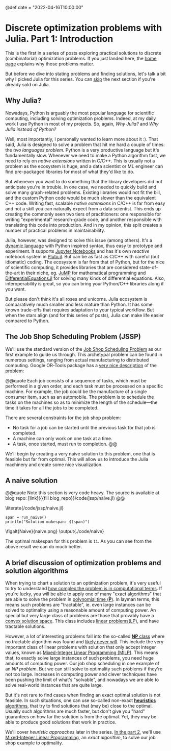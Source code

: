 @def date = "2022-04-16T10:00:00"

# Discrete optimization problems with Julia. Part 1: Introduction

This is the first in a series of posts exploring practical solutions to discrete (combinatorial) optimization problems. If you just landed here, the [home page] explains why those problems matter.

But before we dive into stating problems and finding solutions, let's talk a bit why I picked Julia for this series. You can [skip](#the_problem) the next section if you're already sold on Julia.

## Why Julia?

Nowadays, Python is arguably the most popular language for scientific computing, including solving optimization problems. Indeed, at my daily work I use Python in most of my projects. So, again, *Why Julia?* and *Why Julia instead of Python?*

Well, most importantly, I personally wanted to learn more about it :). That said, Julia is designed to solve a problem that hit me hard a couple of times: the *two languages problem*. Python is a very productive language but it's fundamentally slow. Whenever we need to make a Python algorithm fast, we need to rely on *native extensions* written in C/C++. This is usually not a problem as the ecosystem is huge, and a data scientist or ML engineer can find pre-packaged libraries for most of what they'd like to do.

But whenever you want to do something that the library developers did not anticipate you're in trouble. In one case, we needed to quickly build and solve many graph-related problems. Existing libraries would not fit the bill, and the custom Python code would be much slower than the equivalent C++ code. Writing fast, scalable *native extensions* in C/C++ is far from easy and not a skill you can naturally expect from a data scientist. This ends up creating the commonly seen two tiers of practitioners: one responsible for writing "experimental" research-grade code, and another responsible with translating this code into production. And in my opinion, this split creates a number of practical problems in maintainability.

Julia, however, was designed to solve this issue (among others). It's a [dynamic language](https://en.wikipedia.org/wiki/Dynamic_programming_language) with Python inspired syntax, thus easy to prototype and experiment. It supports [Jupyter Notebooks](https://github.com/JuliaLang/IJulia.jl) and has it's own *reactive* notebook system in [Pluto.jl]. But can be as fast as C/C++ with careful (but idiomatic) coding. The ecosystem is far from that of Python, but for the nice of scientific computing, it provides libraries that are considered state-of-the-art in their niche, eg. [JuMP] for mathematical programming and [DifferentialEquations.jl] for solving many kinds of differential equations. Also, interoperability is great, so you can bring your Python/C++ libraries along if you want.

But please don't think it's all roses and unicorns. Julia ecosystem is comparatively much smaller and less mature than Python. It has some known trade-offs that requires adaptation to your typical workflow. But when the stars align (and for this series of posts), Julia can make life easier compared to Python.

## The Job Shop Scheduling Problem (JSSP)

We'll use the standard version of the [Job Shop Scheduling Problem](https://en.wikipedia.org/wiki/Job-shop_scheduling) as our first example to guide us through. This archetypal problem can be found in numerous settings, ranging from actual manufacturing to distributed computing. Google OR-Tools package has a [very nice description](https://developers.google.com/optimization/scheduling/job_shop) of the problem:

@@quote
Each job consists of a sequence of tasks, which must be performed in a given order, and each task must be processed on a specific machine. For example, the job could be the manufacture of a single consumer item, such as an automobile. The problem is to schedule the tasks on the machines so as to minimize the length of the schedule—the time it takes for all the jobs to be completed.

There are several constraints for the job shop problem:

 - No task for a job can be started until the previous task for that job is completed.
 - A machine can only work on one task at a time.
 - A task, once started, must run to completion.
@@

We'll begin by creating a very naive solution to this problem, one that is feasible but far from optimal. This will allow us to introduce the Julia machinery and create some nice visualization.

## A naive solution

@@quote
Note this section is very code heavy. The source is available at blog repo:
[link]({{fill blog_repo}}/code/jssp/naive.jl)
@@

\literate{/code/jssp/naive.jl}

```julia:./code/naive
span = run_naive()
println("Solution makespan: $(span)")
```

\figalt{Naive}{naive.png}
\output{./code/naive}

The optimal makespan for this problem is `11`. As you can see from the above result
we can do much better.

## A brief discussion of optimization problems and solution algorithms

When trying to chart a solution to an optimization problem, it's very useful to try to understand [how complex the problem is in computational terms](https://en.wikipedia.org/wiki/Computational_complexity). If you're lucky, you will be able to apply one of many "exact algorithms" that are able to solve the problem in [polynomial time (**P**)](https://en.wikipedia.org/wiki/Time_complexity#Polynomial_time). In layman terms, this means such problems are "tractable", ie. even large instances can be solved to optimality using a reasonable amount of computing power. An special but very large class of problems are those that provably have a [convex solution space][convex]. This class includes [linear problems(LP)][linear], and have tractable solutions.


However, a lot of interesting problems fall into the so-called [**NP** class](https://en.wikipedia.org/wiki/NP_(complexity)) where no tractable algorithm was found and [likely never will](https://en.wikipedia.org/wiki/P_versus_NP_problem). This include the very important class of linear problems with solution that only accept integer values, known as [Mixed-Integer Linear Programming (MILP)](milp). This means that, to exactly solve large instances of such problems, you need huge amounts of computing power. Our job shop scheduling in one example of an *NP problem*. But we can still solve to optimality such problems if they're not too large. Increases in computing power and clever techniques have been pushing the limit of what's "solvable", and nowadays we are able to solve real-world instances that are quite large.

But it's not rare to find cases when finding an exact optimal solution is not feasible. In such situations, one can use so-called non-exact [**heuristics** algorithms](https://en.wikipedia.org/wiki/Heuristic_(computer_science)), that try to find solutions that (may be) close to the optimal. Usually such algorithms are much faster, but don't give you "hard" guarantees on how far the solution is from the optimal. Yet, they may be able to produce good solutions that work in practice.

We'll cover *heuristic approaches* later in the series. [In the part 2](/posts/jssp2/), 
we'll use [Mixed-Integer Linear Programming](milp), an *exact algorithm*, to solve our job shop example to optimality.

[home page]: /
[milp]: https://www.gurobi.com/resource/mip-basics/
[linear]: https://en.wikipedia.org/wiki/Linear_programming
[convex]: https://www.solver.com/convex-optimization
[JuMP]: https://jump.dev/JuMP.jl/stable/
[DifferentialEquations.jl]: https://diffeq.sciml.ai/dev/index.html
[Pluto.jl]: https://github.com/fonsp/Pluto.jl